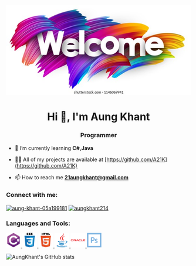 <p align="center">
  <img src="https://github.com/A21K/A21K/blob/main/welcome.jpg"/>
</p>

<h1 align="center">Hi 👋, I'm Aung Khant</h1>
<h3 align="center">Programmer</h3>

- 🌱 I’m currently learning **C#,Java**

- 👨‍💻 All of my projects are available at [https://github.com/A21K](https://github.com/A21K)

- 📫 How to reach me **21aungkhant@gmail.com**

<h3 align="left">Connect with me:</h3>
<p align="left">
<a href="https://linkedin.com/in/aung-khant-05a199181" target="blank"><img align="center" src="https://raw.githubusercontent.com/rahuldkjain/github-profile-readme-generator/master/src/images/icons/Social/linked-in-alt.svg" alt="aung-khant-05a199181" height="30" width="40" /></a>
<a href="https://instagram.com/aungkhant214" target="blank"><img align="center" src="https://raw.githubusercontent.com/rahuldkjain/github-profile-readme-generator/master/src/images/icons/Social/instagram.svg" alt="aungkhant214" height="30" width="40" /></a>
</p>

<h3 align="left">Languages and Tools:</h3>
<p align="left"> <a href="https://www.w3schools.com/cs/" target="_blank"> <img src="https://raw.githubusercontent.com/devicons/devicon/master/icons/csharp/csharp-original.svg" alt="csharp" width="40" height="40"/> </a> <a href="https://www.w3schools.com/css/" target="_blank"> <img src="https://raw.githubusercontent.com/devicons/devicon/master/icons/css3/css3-original-wordmark.svg" alt="css3" width="40" height="40"/> </a> <a href="https://www.w3.org/html/" target="_blank"> <img src="https://raw.githubusercontent.com/devicons/devicon/master/icons/html5/html5-original-wordmark.svg" alt="html5" width="40" height="40"/> </a> <a href="https://www.java.com" target="_blank"> <img src="https://raw.githubusercontent.com/devicons/devicon/master/icons/java/java-original.svg" alt="java" width="40" height="40"/> </a> <a href="https://www.oracle.com/" target="_blank"> <img src="https://raw.githubusercontent.com/devicons/devicon/master/icons/oracle/oracle-original.svg" alt="oracle" width="40" height="40"/> </a> <a href="https://www.photoshop.com/en" target="_blank"> <img src="https://raw.githubusercontent.com/devicons/devicon/master/icons/photoshop/photoshop-line.svg" alt="photoshop" width="40" height="40"/> </a> </p>

![AungKhant's GitHub stats](https://github-readme-stats.vercel.app/api?username=A21K&show_icons=true&theme=radical)

